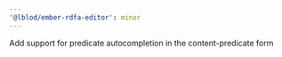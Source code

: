 ```yaml
---
'@lblod/ember-rdfa-editor': minor
---
```


Add support for predicate autocompletion in the content-predicate form
